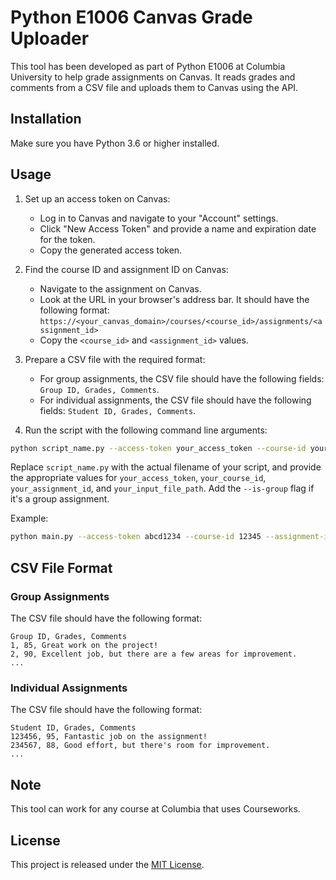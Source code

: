 # Python E1006 Canvas Grade Uploader

This tool has been developed as part of Python E1006 at Columbia University to help grade assignments on Canvas. It reads grades and comments from a CSV file and uploads them to Canvas using the API.

## Installation

Make sure you have Python 3.6 or higher installed.

## Usage

1. Set up an access token on Canvas:
   - Log in to Canvas and navigate to your "Account" settings.
   - Click "New Access Token" and provide a name and expiration date for the token.
   - Copy the generated access token.

2. Find the course ID and assignment ID on Canvas:
   - Navigate to the assignment on Canvas.
   - Look at the URL in your browser's address bar. It should have the following format: `https://<your_canvas_domain>/courses/<course_id>/assignments/<assignment_id>`
   - Copy the `<course_id>` and `<assignment_id>` values.

3. Prepare a CSV file with the required format:
   - For group assignments, the CSV file should have the following fields: `Group ID, Grades, Comments`.
   - For individual assignments, the CSV file should have the following fields: `Student ID, Grades, Comments`.

4. Run the script with the following command line arguments:

```sh
python script_name.py --access-token your_access_token --course-id your_course_id --assignment-id your_assignment_id --input-file-path your_input_file_path [--is-group]
```

Replace `script_name.py` with the actual filename of your script, and provide the appropriate values for `your_access_token`, `your_course_id`, `your_assignment_id`, and `your_input_file_path`. Add the `--is-group` flag if it's a group assignment.

Example:

```sh
python main.py --access-token abcd1234 --course-id 12345 --assignment-id 67890 --input-file-path group_grades.csv --is-group
```

## CSV File Format

### Group Assignments

The CSV file should have the following format:

```
Group ID, Grades, Comments
1, 85, Great work on the project!
2, 90, Excellent job, but there are a few areas for improvement.
...
```

### Individual Assignments

The CSV file should have the following format:

```
Student ID, Grades, Comments
123456, 95, Fantastic job on the assignment!
234567, 88, Good effort, but there's room for improvement.
...
```
## Note
This tool can work for any course at Columbia that uses Courseworks.

## License

This project is released under the [MIT License](https://opensource.org/licenses/MIT).
